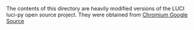 The contents of this directory are heavily modified versions of the LUCI luci-py
open source project. They were obtained from [Chromium Google
Source](https://chromium.googlesource.com/infra/luci/luci-py/)

